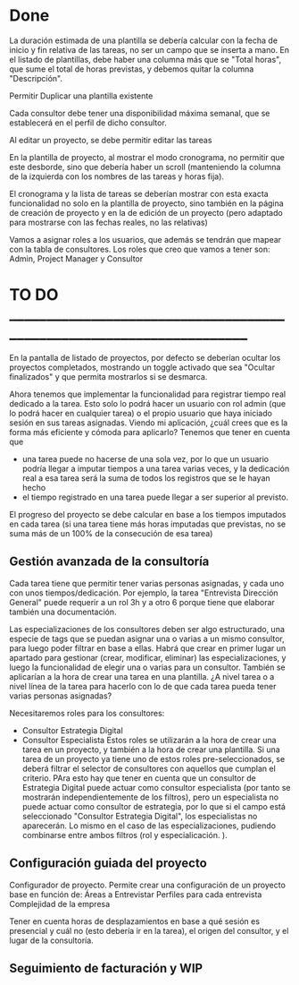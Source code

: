 # Done
La duración estimada de una plantilla se debería calcular con la fecha de inicio y fin relativa de las tareas, no ser un campo que se inserta a mano.
En el listado de plantillas, debe haber una columna más que se "Total horas", que sume el total de horas previstas, y debemos quitar la columna "Descripción".

Permitir Duplicar una plantilla existente

Cada consultor debe tener una disponibilidad máxima semanal, que se establecerá en el perfil de dicho consultor.

Al editar un proyecto, se debe permitir editar las tareas

En la plantilla de proyecto, al mostrar el modo cronograma, no permitir que este desborde, sino que debería haber un scroll (manteniendo la columna de la izquierda con los nombres de las tareas y horas fija). 

El cronograma y la lista de tareas se deberían mostrar con esta exacta funcionalidad no solo en la plantilla de proyecto, sino también en la página de creación de proyecto y en la de edición de un proyecto (pero adaptado para mostrarse con las fechas reales, no las relativas)

Vamos a asignar roles a los usuarios, que además se tendrán que mapear con la tabla de consultores. Los roles que creo que vamos a tener son: Admin, Project Manager y Consultor

# TO DO _____________________________________________________________________

En la pantalla de listado de proyectos, por defecto se deberían ocultar los proyectos completados, mostrando un toggle activado que sea "Ocultar finalizados" y que permita mostrarlos si se desmarca.


Ahora tenemos que implementar la funcionalidad para registrar tiempo real dedicado a la tarea. Esto solo lo podrá hacer un usuario con rol admin (que lo podrá hacer en cualquier tarea) o el propio usuario que haya iniciado sesión en sus tareas asignadas. Viendo mi aplicación, ¿cuál crees que es la forma más eficiente y cómoda para aplicarlo?
Tenemos que tener en cuenta que 
- una tarea puede no hacerse de una sola vez, por lo que un usuario podría llegar a imputar tiempos a una tarea varias veces, y la dedicación real a esa tarea será la suma de todos los registros que se le hayan hecho
- el tiempo registrado en una tarea puede llegar a ser superior al previsto.


El progreso del proyecto se debe calcular en base a los tiempos imputados en cada tarea (si una tarea tiene más horas imputadas que previstas, no se suma más de un 100% de la consecución de esa tarea)


## Gestión avanzada de la consultoría
Cada tarea tiene que permitir tener varias personas asignadas, y cada uno con unos tiempos/dedicación. Por ejemplo, la tarea "Entrevista Dirección General" puede requerir a un rol 3h y a otro 6 porque tiene que elaborar también una documentación. 

Las especializaciones de los consultores deben ser algo estructurado, una especie de tags que se puedan asignar una o varias a un mismo consultor, para luego poder filtrar en base a ellas. 
Habrá que crear en primer lugar un apartado para gestionar (crear, modificar, eliminar) las especializaciones, y luego la funcionalidad de elegir una o varias para un consultor. 
También se aplicarían a la hora de crear una tarea en una plantilla. ¿A nivel tarea o a nivel línea de la tarea para hacerlo con lo de que cada tarea pueda tener varias personas asignadas?

Necesitaremos roles para los consultores: 
- Consultor Estrategia Digital
- Consultor Especialista
Estos roles se utilizarán a la hora de crear una tarea en un proyecto, y también a la hora de crear una plantilla. 
Si una tarea de un proyecto ya tiene uno de estos roles pre-seleccionados, se deberá filtrar el selector de consultores con aquellos que cumplan el criterio. PAra esto hay que tener en cuenta que un consultor de Estrategia Digital puede actuar como consultor especialista (por tanto se mostrarán independientemente de los filtros), pero un especialista no puede actuar como consultor de estrategia, por lo que si el campo está seleccionado "Consultor Estrategia Digital", los especialistas no aparecerán. 
Lo mismo en el caso de las especializaciones, pudiendo combinarse entre ambos filtros (rol y especialicación. ). 



## Configuración guiada del proyecto 
Configurador de proyecto. Permite crear una configuración de un proyecto base en función de:
Áreas a Entrevistar
Perfiles para cada entrevista
Complejidad de la empresa

Tener en cuenta horas de desplazamientos en base a qué sesión es presencial y cuál no (esto debería ir en la tarea), el origen del consultor, y el lugar de la consultoría.

## Seguimiento de facturación y WIP